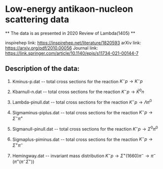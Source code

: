 # Low-energy antikaon-nucleon scattering data

** The data is as presented in 2020 Review of Lambda(1405) **

inspirehep link: https://inspirehep.net/literature/1820593
arXiv link: https://arxiv.org/pdf/2010.00056
Journal link: https://link.springer.com/article/10.1140/epjs/s11734-021-00144-7


## Description of the data:

1) Kminus-p.dat           -- total cross sections for the reaction $K^-p \to K^-p$
2) Kbarnull-n.dat         -- total cross sections for the reaction $K^-p \to \bar K^0 n$
3) Lambda-pinull.dat      -- total cross sections for the reaction $K^-p \to \Lambda \pi^0$
4) Sigmaminus-piplus.dat  -- total cross sections for the reaction $K^-p \to \Sigma^-\pi^+$
5) Sigmanull-pinull.dat   -- total cross sections for the reaction $K^-p \to \Sigma^0\pi^0$
6) Sigmaplus-piminus.dat  -- total cross sections for the reaction $K^-p \to \Sigma^+\pi^-$

7) Hemingway.dat          -- invariant mass distribution $K^-p \to \Sigma^+(1660)\pi^- \to \pi^-(\pi^+(\pi^-\Sigma^+))$
